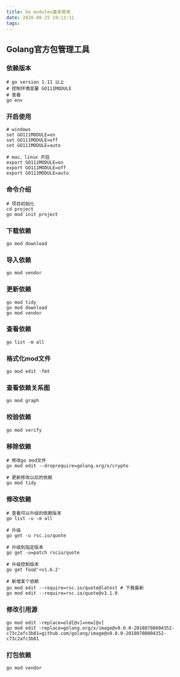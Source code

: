 ```yaml
---
title: Go modules基本使用
date: 2020-08-25 19:13:11
tags:
---
```


## Golang官方包管理工具

### 依赖版本

```shell
# go version 1.11 以上
# 控制环境变量 GO111MODULE
# 查看
go env
```

### 开启使用

```shell
# windows
set GO111MODULE=on
set GO111MODULE=off
set GO111MODULE=auto

# mac、linux 开启
export GO111MODULE=on
export GO111MODULE=off
export GO111MODULE=auto

```

### 命令介绍

```shell
# 项目初始化
cd project
go mod init project
```

### 下载依赖

```shell
go mod download
```

### 导入依赖

```shell
go mod vendor
```

### 更新依赖

```shell
go mod tidy
go mod download
go mod vendor
```

### 查看依赖

```shell
go list -m all
```

### 格式化mod文件

```shell
go mod edit -fmt
```

### 查看依赖关系图

```shell
go mod graph
```

### 校验依赖

```shell
go mod verify
```

### 移除依赖

```shell
# 修改go mod文件
go mod edit --droprequire=golang.org/x/crypto

# 更新修改以后的依赖
go mod tidy
```

### 修改依赖

```shell
# 查看可以升级的依赖版本
go list -u -m all

# 升级
go get -u rsc.io/quote

# 升级到指定版本
go get -u=patch rscio/quote

# 升级控制版本
go get foo@'<v1.6.2'

# 新增某个依赖
go mod edit --require=rsc.io/quote@latest # 下载最新
go mod edit --require=rsc.io/quote@v3.1.0
```

### 修改引用源

```shell
go mod edit -replace=old[@v]=new[@v]
go mod edit -replace=golang.org/x/image@v0.0.0-20180708004352-c73c2afc3b81=github.com/golang/image@v0.0.0-20180708004352-c73c2afc3b81
```

### 打包依赖

```shell
go mod vendor
```
